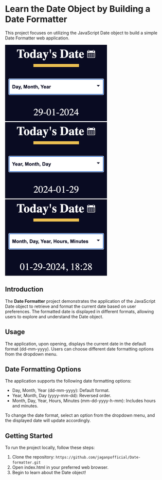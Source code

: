 # Learn the Date Object by Building a Date Formatter

This project focuses on utilizing the JavaScript Date object to build a simple Date Formatter web application.

<img width="335" alt="dd-mm-yyyy" src="./img/day.png">
<img width="335" alt="yyyy-mm-dd" src="./img/year.png">
<img width="335" alt="dd-mm-yyyy, hh:mm" src="./img/time.png">

## Introduction

The **Date Formatter** project demonstrates the application of the JavaScript Date object to retrieve and format the current date based on user preferences. The formatted date is displayed in different formats, allowing users to explore and understand the Date object.

## Usage

The application, upon opening, displays the current date in the default format (dd-mm-yyyy). Users can choose different date formatting options from the dropdown menu.

## Date Formatting Options
The application supports the following date formatting options:

- Day, Month, Year (dd-mm-yyyy): Default format.
- Year, Month, Day (yyyy-mm-dd): Reversed order.
- Month, Day, Year, Hours, Minutes (mm-dd-yyyy-h-mm): Includes hours and minutes.

To change the date format, select an option from the dropdown menu, and the displayed date will update accordingly.

## Getting Started

To run the project locally, follow these steps:

1. Clone the repository: `https://github.com/jaganpofficial/Date-formatter.git`
2. Open index.html in your preferred web browser.
3. Begin to learn about the Date object!
   

